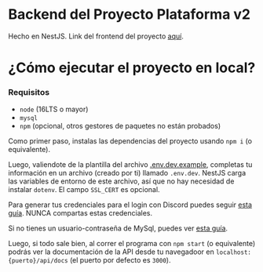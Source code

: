 # Backend del Proyecto Plataforma v2
Hecho en NestJS.
Link del frontend del proyecto [aquí](https://github.com/beto-bit/plat-v2).

# ¿Cómo ejecutar el proyecto en local?
### Requisitos
* `node` (16LTS o mayor)
* `mysql`
* `npm` (opcional, otros gestores de paquetes no están probados)

Como primer paso, instalas las dependencias del proyecto usando `npm i` (o equivalente). 

Luego, valiendote de la plantilla del archivo [.env.dev.example](https://github.com/StartForKillerMC/plataforma-back-end/blob/master/.env.dev.example), completas tu información en un archivo (creado por ti) llamado `.env.dev`. NestJS carga las variables de entorno de este archivo, así que no hay necesidad de instalar `dotenv`. El campo `SSL_CERT` es opcional. 

Para generar tus credenciales para el login con Discord puedes seguir [esta guía](https://discordjs.guide/oauth2/#getting-an-oauth2-url). NUNCA compartas estas credenciales. 

Si no tienes un usuario-contraseña de MySql, puedes ver [esta guía](https://dev.mysql.com/doc/refman/8.0/en/creating-accounts.html).

Luego, si todo sale bien, al correr el programa con `npm start` (o equivalente) podrás ver la documentación de la API desde tu navegadoor en `localhost:{puerto}/api/docs` (el puerto por defecto es `3000`). 
